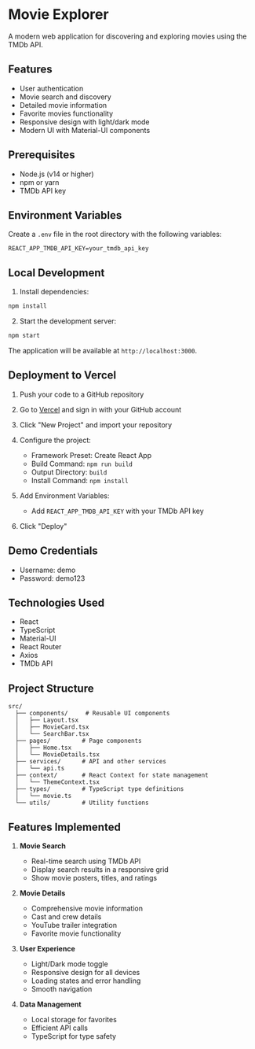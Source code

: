 # Movie Explorer

A modern web application for discovering and exploring movies using the TMDb API.

## Features

- User authentication
- Movie search and discovery
- Detailed movie information
- Favorite movies functionality
- Responsive design with light/dark mode
- Modern UI with Material-UI components

## Prerequisites

- Node.js (v14 or higher)
- npm or yarn
- TMDb API key

## Environment Variables

Create a `.env` file in the root directory with the following variables:

```
REACT_APP_TMDB_API_KEY=your_tmdb_api_key
```

## Local Development

1. Install dependencies:
```bash
npm install
```

2. Start the development server:
```bash
npm start
```

The application will be available at `http://localhost:3000`.

## Deployment to Vercel

1. Push your code to a GitHub repository

2. Go to [Vercel](https://vercel.com) and sign in with your GitHub account

3. Click "New Project" and import your repository

4. Configure the project:
   - Framework Preset: Create React App
   - Build Command: `npm run build`
   - Output Directory: `build`
   - Install Command: `npm install`

5. Add Environment Variables:
   - Add `REACT_APP_TMDB_API_KEY` with your TMDb API key

6. Click "Deploy"

## Demo Credentials

- Username: demo
- Password: demo123

## Technologies Used

- React
- TypeScript
- Material-UI
- React Router
- Axios
- TMDb API

## Project Structure

```
src/
  ├── components/     # Reusable UI components
  │   ├── Layout.tsx
  │   ├── MovieCard.tsx
  │   └── SearchBar.tsx
  ├── pages/         # Page components
  │   ├── Home.tsx
  │   └── MovieDetails.tsx
  ├── services/      # API and other services
  │   └── api.ts
  ├── context/       # React Context for state management
  │   └── ThemeContext.tsx
  ├── types/         # TypeScript type definitions
  │   └── movie.ts
  └── utils/         # Utility functions
```

## Features Implemented

1. **Movie Search**
   - Real-time search using TMDb API
   - Display search results in a responsive grid
   - Show movie posters, titles, and ratings

2. **Movie Details**
   - Comprehensive movie information
   - Cast and crew details
   - YouTube trailer integration
   - Favorite movie functionality

3. **User Experience**
   - Light/Dark mode toggle
   - Responsive design for all devices
   - Loading states and error handling
   - Smooth navigation

4. **Data Management**
   - Local storage for favorites
   - Efficient API calls
   - TypeScript for type safety
